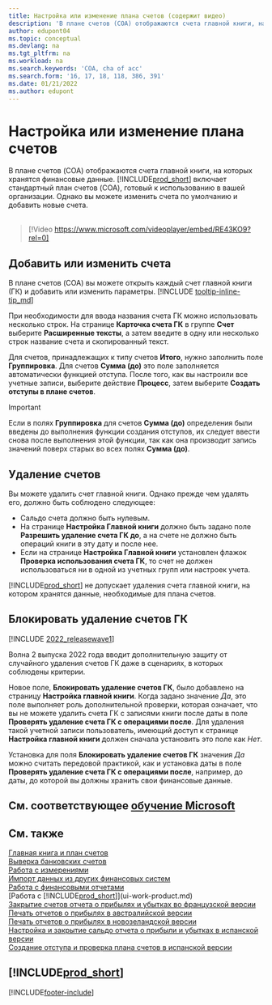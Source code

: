 ```yaml
---
title: Настройка или изменение плана счетов (содержит видео)
description: 'В плане счетов (COA) отображаются счета главной книги, на которых хранятся финансовые данные. Можно изменить счета по умолчанию в COA и добавить новые счета.'
author: edupont04
ms.topic: conceptual
ms.devlang: na
ms.tgt_pltfrm: na
ms.workload: na
ms.search.keywords: 'COA, cha of acc'
ms.search.form: '16, 17, 18, 118, 386, 391'
ms.date: 01/21/2022
ms.author: edupont
---
```

# <a name="set-up-or-change-the-chart-of-accounts" />Настройка или изменение плана счетов

В плане счетов (COA) отображаются счета главной книги, на которых хранятся финансовые данные. [!INCLUDE[prod_short](includes/prod_short.md)] включает стандартный план счетов (COA), готовый к использованию в вашей организации. Однако вы можете изменить счета по умолчанию и добавить новые счета.
<br><br>  

> [!Video https://www.microsoft.com/videoplayer/embed/RE43KO9?rel=0]

## <a name="add-or-change-accounts" />Добавить или изменить счета

В плане счетов (COA) вы можете открыть каждый счет главной книги (ГК) и добавить или изменить параметры. [!INCLUDE [tooltip-inline-tip_md](includes/tooltip-inline-tip_md.md)] 

При необходимости для ввода названия счета ГК можно использовать несколько строк. На странице **Карточка счета ГК** в группе **Счет** выберите **Расширенные тексты**, а затем введите в одну или несколько строк название счета и скопированный текст.  

Для счетов, принадлежащих к типу счетов **Итого**, нужно заполнить поле **Группировка**. Для счетов **Сумма (до)** это поле заполняется автоматически функцией отступа. После того, как вы настроили все учетные записи, выберите действие **Процесс**, затем выберите **Создать отступы в плане счетов**.  

> [!IMPORTANT]
> Если в полях **Группировка** для счетов **Сумма (до)** определения были введены до выполнения функции создания отступов, их следует ввести снова после выполнения этой функции, так как она производит запись значений поверх старых во всех полях **Сумма (до)**.

## <a name="delete-accounts" />Удаление счетов

Вы можете удалить счет главной книги. Однако прежде чем удалять его, должно быть соблюдено следующее:  

* Сальдо счета должно быть нулевым.  
* На странице **Настройка Главной книги** должно быть задано поле **Разрешить удаление счета ГК до**, а на счете не должно быть операций книги в эту дату и после нее.  
* Если на странице **Настройка Главной книги** установлен флажок **Проверка использования счета ГК**, то счет не должен использоваться ни в одной из учетных групп или настроек учета.  

[!INCLUDE[prod_short](includes/prod_short.md)] не допускает удаления счета главной книги, на котором хранятся данные, необходимые для плана счетов.  

## <a name="block-deletion-of-gl-accounts" />Блокировать удаление счетов ГК

[!INCLUDE [2022_releasewave1](includes/2022_releasewave1.md)]

Волна 2 выпуска 2022 года вводит дополнительную защиту от случайного удаления счетов ГК даже в сценариях, в которых соблюдены критерии.  

Новое поле, **Блокировать удаление счетов ГК**, было добавлено на страницу **Настройка главной книги**. Когда задано значение *Да*, это поле выполняет роль дополнительной проверки, которая означает, что вы не можете удалить счета ГК с записями книги после даты в поле **Проверять удаление счета ГК с операциями после**. Для удаления такой учетной записи пользователь, имеющий доступ к странице **Настройка главной книги** должен сначала установить это поле как *Нет*.  

Установка для поля **Блокировать удаление счетов ГК** значения *Да* можно считать передовой практикой, как и установка даты в поле **Проверять удаление счета ГК с операциями после**, например, до даты, до которой вы должны хранить свои финансовые данные.  

## <a name="see-related-microsoft-training" />См. соответствующее [обучение Microsoft](/training/modules/chart-accounts-dynamics-365-business-central/index)

## <a name="see-also" />См. также

[Главная книга и план счетов](finance-general-ledger.md)  
[Выверка банковских счетов](bank-manage-bank-accounts.md)  
[Работа с измерениями](finance-dimensions.md)  
[Импорт данных из других финансовых систем](across-import-data-configuration-packages.md)  
[Работа с финансовыми отчетами](bi-how-work-account-schedule.md)  
[Работа с [!INCLUDE[prod_short](includes/prod_short.md)]](ui-work-product.md)  
[Закрытие счетов отчета о прибылях и убытках во французской версии](LocalFunctionality/France/how-to-close-income-statement-accounts.md)  
[Печать отчетов о прибылях в австралийской версии](LocalFunctionality/Australia/how-to-print-income-statements.md)  
[Печать отчетов о прибылях в новозеландской версии](LocalFunctionality/NewZealand/how-to-print-income-statements.md)  
[Настройка и закрытие сальдо отчета о прибыли и убытках в испанской версии](LocalFunctionality/Spain/how-to-set-up-and-close-income-statement-balances.md)  
[Создание отступа и проверка плана счетов в испанской версии](LocalFunctionality/Spain/how-to-indent-and-validate-chart-of-accounts.md)  

## [!INCLUDE[prod_short](includes/free_trial_md.md)]

[!INCLUDE[footer-include](includes/footer-banner.md)]
